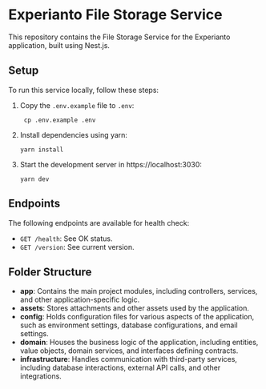 # Experianto File Storage Service

This repository contains the File Storage Service for the Experianto application, built using Nest.js.

## Setup

To run this service locally, follow these steps:

1. Copy the `.env.example` file to `.env`:
   ```
    cp .env.example .env
   ``` 
2. Install dependencies using yarn:
   ```
   yarn install
    ```
3. Start the development server in https://localhost:3030:
    ```
   yarn dev
      ```



## Endpoints

The following endpoints are available for health check:

- `GET /health`: See OK status.
- `GET /version`: See current version.

## Folder Structure

- **app**: Contains the main project modules, including controllers, services, and other application-specific logic.
- **assets**: Stores attachments and other assets used by the application.
- **config**: Holds configuration files for various aspects of the application, such as environment settings, database configurations, and email settings.
- **domain**: Houses the business logic of the application, including entities, value objects, domain services, and interfaces defining contracts.
- **infrastructure**: Handles communication with third-party services, including database interactions, external API calls, and other integrations.
